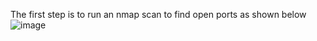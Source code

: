 The first step is to run an nmap scan to find open ports as shown below
![image](https://github.com/JordanPenaloza/TryHackMe/assets/113396128/3ce22eb1-17e3-440f-b145-a04c9ee8e285)
